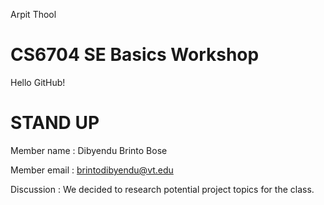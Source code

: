 Arpit Thool
# CS6704 SE Basics Workshop
Hello GitHub!

# STAND UP

Member name : Dibyendu Brinto Bose


Member email : brintodibyendu@vt.edu



Discussion : We decided to research potential project topics for the class.

